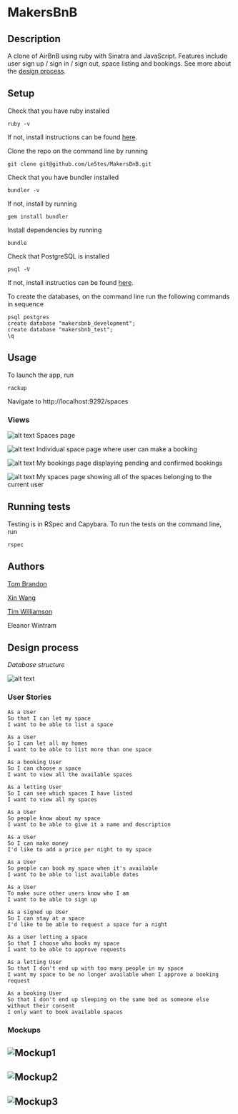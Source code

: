 # MakersBnB


## Description

A clone of AirBnB using ruby with Sinatra and JavaScript. Features include user sign up / sign in / sign out, space listing and bookings. See more about the [design process](#design-process).


## Setup

Check that you have ruby installed

`ruby -v`

If not, install instructions can be found [here](https://www.ruby-lang.org/en/documentation/installation/).

Clone the repo on the command line by running

`git clone git@github.com/Le5tes/MakersBnB.git`

Check that you have bundler installed

`bundler -v`

If not, install by running

`gem install bundler`

Install dependencies by running

`bundle`

Check that PostgreSQL is installed

`psql -V`

If not, install instructios can be found [here](https://www.postgresql.org/download/).

To create the databases, on the command line run the following commands in sequence

```
psql postgres
create database "makersbnb_development";
create database "makersbnb_test";
\q
```


## Usage

To launch the app, run

`rackup`

Navigate to http://localhost:9292/spaces

### Views

![alt text](/images/index.png "Spaces page")
Spaces page

![alt text](/images/make-a-booking.png "Space page with booking")
Individual space page where user can make a booking

![alt text](/images/my-bookings.png "My bookings page")
My bookings page displaying pending and confirmed bookings

![alt text](/images/my-spaces.png "My spaces page")
My spaces page showing all of the spaces belonging to the current user

## Running tests

Testing is in RSpec and Capybara. To run the tests on the command line, run

`rspec`


## Authors

[Tom Brandon](https://github.com/Mnargh)

[Xin Wang](https://github.com/Xin00163)

[Tim Williamson](https://github.com/Le5tes)

Eleanor Wintram

## Design process

*Database structure*

![alt text](images/makersbnb_database_tables.png "database tables")

### User Stories

```
As a User
So that I can let my space
I want to be able to list a space
```

```
As a User
So I can let all my homes
I want to be able to list more than one space
```

```
As a booking User
So I can choose a space
I want to view all the available spaces
```

```
As a letting User
So I can see which spaces I have listed
I want to view all my spaces
```

```
As a User
So people know about my space
I want to be able to give it a name and description
```

```
As a User
So I can make money
I'd like to add a price per night to my space
```

```
As a User
So people can book my space when it's available
I want to be able to list available dates
```

```
As a User
To make sure other users know who I am
I want to be able to sign up
```

```
As a signed up User
So I can stay at a space
I'd like to be able to request a space for a night
```

```
As a User letting a space
So that I choose who books my space
I want to be able to approve requests
```

```
As a letting User
So that I don't end up with too many people in my space
I want my space to be no longer available when I approve a booking request
```

```
As a booking User
So that I don't end up sleeping on the same bed as someone else without their consent
I only want to book available spaces

```
### Mockups


## ![Mockup1](https://i.imgur.com/PfJRvtw.jpg)
## ![Mockup2](https://i.imgur.com/rQlV1LM.jpg)
## ![Mockup3](https://i.imgur.com/L9Uvlrh.jpg)
